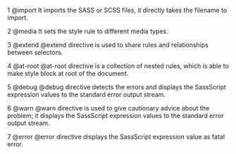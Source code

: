 
1	@import
It imports the SASS or SCSS files, it directly takes the filename to import.

2	@media
It sets the style rule to different media types.

3	@extend
@extend directive is used to share rules and relationships between selectors.

4	@at-root
@at-root directive is a collection of nested rules, which is able to make style block at root of the document.

5	@debug
@debug directive detects the errors and displays the SassScript expression values to the standard error output stream.

6	@warn
@warn directive is used to give cautionary advice about the problem; it displays the SassScript expression values to the standard error output stream.

7	@error
@error directive displays the SassScript expression value as fatal error.
